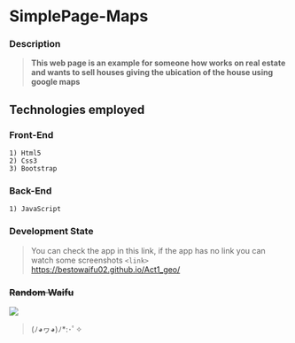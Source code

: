 # SimplePage-Maps

### Description
> **This web page is an example for someone how works on real estate and wants to sell houses giving the ubication of the house using google maps**

## Technologies employed

### Front-End
	
	1) Html5
    2) Css3
    3) Bootstrap
	

### Back-End

	1) JavaScript
   


### Development State

> You can check the app in this link, if the app has no link you can watch some screenshots
`<link>` <https://bestowaifu02.github.io/Act1_geo/>


### <s>Random Waifu</s>

![](https://i.imgur.com/db17kzU.jpg)

> (ﾉ◕ヮ◕)ﾉ*:･ﾟ✧

